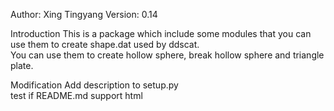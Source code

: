 Author: Xing Tingyang
Version: 0.14

Introduction
    This is a package which include some modules that you can use them to create shape.dat used by ddscat.<br/>
    You can use them to create hollow sphere, break hollow sphere and triangle plate.
    
Modification
    Add description to setup.py<br/>
    test if README.md support html
